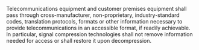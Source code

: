 Telecommunications equipment and customer premises equipment shall pass through cross-manufacturer, non-proprietary, industry-standard codes, translation protocols, formats or other information necessary to provide telecommunications in an accessible format, if readily achievable. In particular, signal compression technologies shall not remove information needed for access or shall restore it upon decompression.


